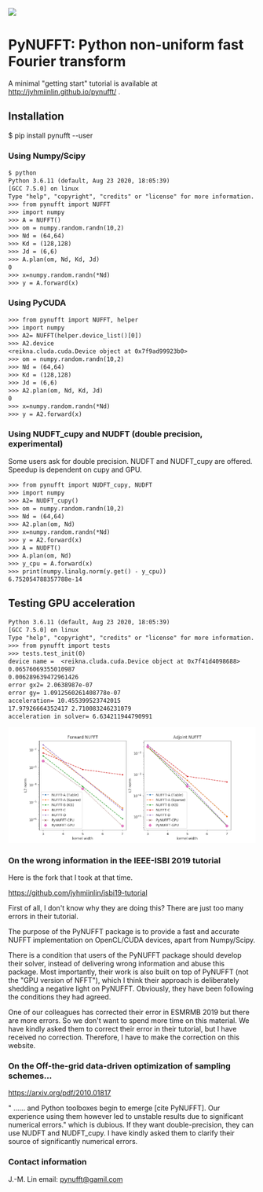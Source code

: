 ![](g5738.jpeg)
# PyNUFFT: Python non-uniform fast Fourier transform

A minimal "getting start" tutorial is available at http://jyhmiinlin.github.io/pynufft/ .

## Installation

$ pip install pynufft --user


### Using Numpy/Scipy

```
$ python
Python 3.6.11 (default, Aug 23 2020, 18:05:39) 
[GCC 7.5.0] on linux
Type "help", "copyright", "credits" or "license" for more information.
>>> from pynufft import NUFFT
>>> import numpy
>>> A = NUFFT()
>>> om = numpy.random.randn(10,2)
>>> Nd = (64,64)
>>> Kd = (128,128)
>>> Jd = (6,6)
>>> A.plan(om, Nd, Kd, Jd)
0
>>> x=numpy.random.randn(*Nd)
>>> y = A.forward(x)
```

### Using PyCUDA

```
>>> from pynufft import NUFFT, helper
>>> import numpy
>>> A2= NUFFT(helper.device_list()[0])
>>> A2.device
<reikna.cluda.cuda.Device object at 0x7f9ad99923b0>
>>> om = numpy.random.randn(10,2)
>>> Nd = (64,64)
>>> Kd = (128,128)
>>> Jd = (6,6)
>>> A2.plan(om, Nd, Kd, Jd)
0
>>> x=numpy.random.randn(*Nd)
>>> y = A2.forward(x)
```

### Using NUDFT_cupy and NUDFT (double precision, experimental)

Some users ask for double precision. 
NUDFT and NUDFT_cupy are offered.
Speedup is dependent on cupy and GPU.  


```
>>> from pynufft import NUDFT_cupy, NUDFT
>>> import numpy
>>> A2= NUDFT_cupy()
>>> om = numpy.random.randn(10,2)
>>> Nd = (64,64)
>>> A2.plan(om, Nd)
>>> x=numpy.random.randn(*Nd)
>>> y = A2.forward(x)
>>> A = NUDFT()
>>> A.plan(om, Nd)
>>> y_cpu = A.forward(x)
>>> print(numpy.linalg.norm(y.get() - y_cpu))
6.752054788357788e-14
```


## Testing GPU acceleration

```
Python 3.6.11 (default, Aug 23 2020, 18:05:39) 
[GCC 7.5.0] on linux
Type "help", "copyright", "credits" or "license" for more information.
>>> from pynufft import tests
>>> tests.test_init(0)
device name =  <reikna.cluda.cuda.Device object at 0x7f41d4098688>
0.06576069355010987
0.006289639472961426
error gx2= 2.0638987e-07
error gy= 1.0912560261408778e-07
acceleration= 10.455399523742015
17.97926664352417 2.710083246231079
acceleration in solver= 6.634211944790991
```

![](Figure_1.png)

### On the wrong information in the IEEE-ISBI 2019 tutorial

Here is the fork that I took at that time. 

https://github.com/jyhmiinlin/isbi19-tutorial

First of all, I don't know why they are doing this? There are just too many errors in their tutorial.  

The purpose of the PyNUFFT package is to provide a fast and accurate NUFFT implementation on OpenCL/CUDA devices, apart from Numpy/Scipy. 

There is a condition that users of the PyNUFFT package should develop their solver, instead of delivering wrong information and abuse this package. Most importantly, their work is also built on top of PyNUFFT (not the "GPU version of NFFT"), which I think their approach is deliberately shedding a negative light on PyNUFFT. Obviously, they have been following the conditions they had agreed. 
        
One of our colleagues has corrected their error in ESMRMB 2019 but there are more errors. So we don't want to spend more time on this material. We have kindly asked them to correct their error in their tutorial, but I have received no correction. Therefore, I have to make the correction on this website. 

### On the Off-the-grid data-driven optimization of sampling schemes...

https://arxiv.org/pdf/2010.01817

" ...... and Python toolboxes begin to emerge [cite PyNUFFT]. Our experience using them however led to unstable results due to significant numerical errors."
which is dubious. If they want double-precision, they can use NUDFT and NUDFT_cupy. I have kindly asked them to clarify their source of significantly numerical errors.  


### Contact information
J.-M. Lin
email: pynufft@gamil.com

